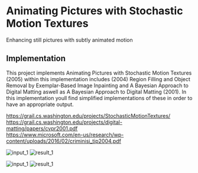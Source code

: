 # Animating Pictures with Stochastic Motion Textures
Enhancing still pictures with subtly animated motion

## Implementation
This project implements Animating Pictures with Stochastic Motion Textures (2005) within this implementation includes (2004) Region Filling and Object Removal by
Exemplar-Based Image Inpainting and A Bayesian Approach to Digital Matting aswell as A Bayesian Approach to Digital Matting (2001). In this implementation youll find simplified implementations of these in order to have an appropriate output.  

https://grail.cs.washington.edu/projects/StochasticMotionTextures/  
https://grail.cs.washington.edu/projects/digital-matting/papers/cvpr2001.pdf  
https://www.microsoft.com/en-us/research/wp-content/uploads/2016/02/criminisi_tip2004.pdf  
  
![input_1](https://user-images.githubusercontent.com/50963416/156674937-b94d0e7c-9bc3-4163-9b71-93ae0f335295.png)
![result_1](https://user-images.githubusercontent.com/50963416/156674947-33ec5ede-0c4d-4786-a9ea-79b56f67e8df.gif)


![input_1](https://user-images.githubusercontent.com/50963416/156675761-ed9347a1-7236-4cba-9973-43bbbcdb578f.png)
![result_1](https://user-images.githubusercontent.com/50963416/156675762-1110905e-735f-4a12-8ad8-19cb32059178.gif)
